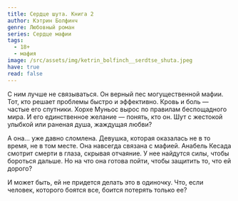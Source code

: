 ```yaml
---
title: Сердце шута. Книга 2
author: Кэтрин Болфинч
genre: Любовный роман
series: Сердце мафии
tags:
  - 18+
  - мафия
image: /src/assets/img/ketrin_bolfinch__serdtse_shuta.jpeg
have: true
read: false
---
```

С ним лучше не связываться. Он верный пес могущественной мафии. Тот, кто решает проблемы быстро и эффективно. Кровь и боль — частые его спутники. Хорхе Муньос вырос по правилам беспощадного мира. И его единственное желание — понять, кто он. Шут с жестокой улыбкой или раненая душа, жаждущая любви?

А она… уже давно сломлена. Девушка, которая оказалась не в то время, не в том месте. Она навсегда связана с мафией. Анабель Кесада смотрит смерти в глаза, скрывая отчаяние. У нее найдутся силы, чтобы бороться дальше. Но на что она готова пойти, чтобы защитить то, что ей дорого?

И может быть, ей не придется делать это в одиночку. Что, если человек, которого боятся все, боится потерять только ее?

